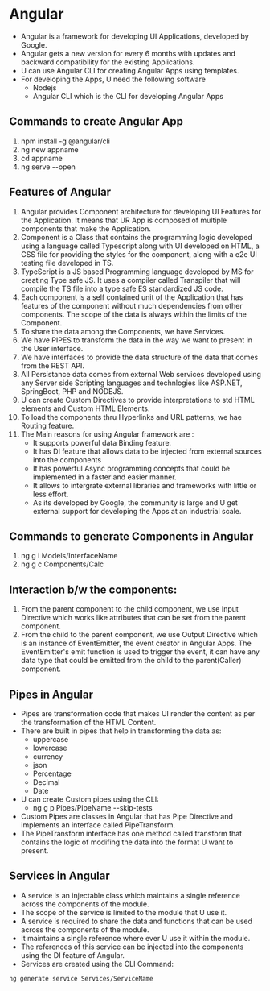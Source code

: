 # Angular 
- Angular is a framework for developing UI Applications, developed by Google. 
- Angular gets a new version for every 6 months with updates and backward compatibility for the existing Applications. 
- U can use Angular CLI for creating Angular Apps using templates. 
- For developing the Apps, U need the following software
    - Nodejs
    - Angular CLI which is the CLI for developing Angular Apps

## Commands to create Angular App
1. npm install -g @angular/cli
2. ng new appname
3. cd appname
4. ng serve --open

## Features of Angular
1. Angular provides Component architecture for developing UI Features for the Application. It means that UR App is composed of multiple components that make the Application. 
2. Component is a Class that contains the programming logic developed using a language called Typescript along with UI developed on HTML, a CSS file for providing the styles for the component, along with a e2e UI testing file developed in TS. 
3. TypeScript is a JS based Programming language developed by MS for creating Type safe JS. It uses a compiler called Transpiler that will compile the TS file into a type safe ES standardized JS code.
4. Each component is a self contained unit of the Application that has features of the component without much dependencies from other components. The scope of the data is always within the limits of the Component.
5. To share the data among the Components, we have Services. 
6. We have PIPES to transform the data in the way we want to present in the User interface. 
7. We have interfaces to provide the data structure of the data that comes from the REST API. 
8. All Persistance data comes from external Web services developed using any Server side Scripting languages and technlogies like ASP.NET, SpringBoot, PHP and NODEJS. 
9. U can create Custom Directives to provide interpretations to std HTML elements and Custom HTML Elements. 
10. To load the components thru Hyperlinks and URL patterns, we hae Routing feature. 
11. The Main reasons for using Angular framework are : 
    - It supports powerful data Binding feature. 
    - It has DI feature that allows data to be injected from external sources into the components
    - It has powerful Async programming concepts that could be implemented in a faster and easier manner. 
    - It allows to intergrate external libraries and frameworks with little or less effort. 
    - As its developed by Google, the community is large and U get external support for developing the Apps at an industrial scale. 

## Commands to generate Components in Angular
1. ng g i Models/InterfaceName
2. ng g c Components/Calc

## Interaction b/w the components: 
1. From the parent component to the child component, we use Input Directive which works like attributes that can be set from the parent component. 
2. From the child to the parent component, we use Output Directive which is an instance of EventEmitter, the event creator in Angular Apps. The EventEmitter's emit function is used to trigger the event, it can have any data type that could be emitted from the child to the parent(Caller) component. 

## Pipes in Angular
- Pipes are transformation code that makes UI render the content as per the transformation of the HTML Content. 
- There are built in pipes that help in transforming the data as: 
    - uppercase
    - lowercase
    - currency
    - json
    - Percentage
    - Decimal
    - Date
- U can create Custom pipes using the CLI:
    - ng g p Pipes/PipeName --skip-tests
- Custom Pipes are classes in Angular that has Pipe Directive and implements an interface called PipeTransform.
- The PipeTransform interface has one method called transform that contains the logic of modifing the data into the format U want to present. 

## Services in Angular
- A service is an injectable class which maintains a single reference across the components of the module. 
- The scope of the service is limited to the module that U use it. 
- A service is required to share the data and functions that can be used across the components of the module. 
- It maintains a single reference where ever U use it within the module. 
- The references of this service can be injected into the components using the DI feature of Angular. 
- Services are created using the CLI Command: 
```
ng generate service Services/ServiceName    
```

